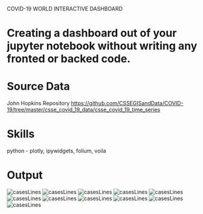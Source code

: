 COVID-19 WORLD INTERACTIVE DASHBOARD

# Creating a dashboard out of your jupyter notebook without writing any fronted or backed code.

# Source Data  
John Hopkins Repository https://github.com/CSSEGISandData/COVID-19/tree/master/csse_covid_19_data/csse_covid_19_time_series 

# Skills 
python - plotly, ipywidgets, folium, voila

# Output
![casesLines](./visuals/1.PNG)
![casesLines](./visuals/22.PNG)
![casesLines](./visuals/33.PNG)
![casesLines](./visuals/44.PNG)
![casesLines](./visuals/55.png)
![casesLines](./visuals/55..png)
![casesLines](./visuals/66.png)
![casesLines](./visuals/77.png)
![casesLines](./visuals/88.PNG)
![casesLines](./visuals/99.png)
![casesLines](./visuals/10.png)

